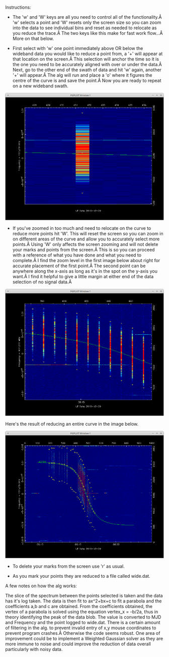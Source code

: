 Instructions:

- The 'w' and 'W' keys are all you need to control all of the functionality.Â  'w' selects a point and 'W' resets only the screen size so you can zoom into the data to see individual bins and reset as needed to relocate as you reduce the trace.Â  The two keys like this make for fast work flow...Â  More on that below.

- First select with 'w' one point immediately above OR below the wideband data you would like to reduce a point from, a '+' will appear at that location on the screen.Â  This selection will anchor the time so it is the one you need to be accurately aligned with over or under the data.Â  Next, go to the other end of the swath of data and hit 'w' again, another '+' will appear.Â  The alg will run and place a 'o' where it figures the centre of the curve is and save the point.Â  Now you are ready to repeat on a new wideband swath.

![PLOT1](https://github.com/ScottTilley/strf/blob/master/plot1.png)

- If you've zoomed in too much and need to relocate on the curve to reduce more points hit 'W'. This will reset the screen so you can zoom in on different areas of the curve and allow you to accurately select more points.Â  Using 'W' only affects the screen zooming and will not delete your marks and points from the screen.Â  This is so you can proceed with a reference of what you have done and what you need to complete.Â  I find the zoom level in the first image below about right for accurate placement of the first point.Â  The second point can be anywhere along the x-axis as long as it's in the spot on the y-axis you want.Â  I find it helpful to give a little margin at either end of the data selection of no signal data.Â 

![PLOT2](https://github.com/ScottTilley/strf/blob/master/plot2.png)

Here's the result of reducing an entire curve in the image below.

![Image description](https://github.com/ScottTilley/strf/blob/master/plot3.png)

- To delete your marks from the screen use 'r' as usual.

- As you mark your points they are reduced to a file called wide.dat.

A few notes on how the alg works:

   The slice of the spectrum between the points selected is taken and the data has it's log taken.
   The data is then fit to ax^2+bx+c to fit a parabola and the coefficients a,b and c are obtained.
   From the coefficients obtained, the vertex of a parabola is solved using the equation vertex_x = -b/2a, thus in theory identifying the peak of the data blob.
   The value is converted to MJD and Frequency and the point logged to wide.dat.
   There is a certain amount of filtering in the alg. to prevent invalid entry of x,y mouse coordinates to prevent program crashes.Â  Otherwise the code seems robust.
   One area of improvement could be to implement a Weighted Gaussian solver as they are more immune to noise and could improve the reduction of data overall particularly with noisy data.



